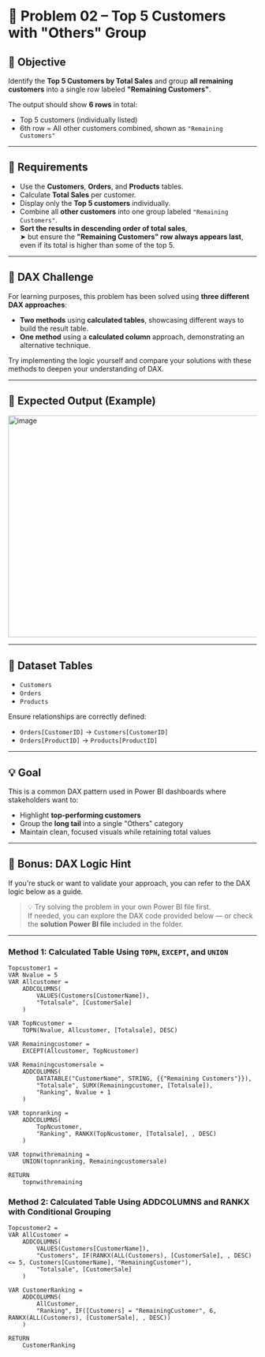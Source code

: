 # 🧩 Problem 02 – Top 5 Customers with "Others" Group

## 📝 Objective

Identify the **Top 5 Customers by Total Sales** and group **all remaining customers** into a single row labeled **"Remaining Customers"**.

The output should show **6 rows** in total:

- Top 5 customers (individually listed)
- 6th row = All other customers combined, shown as `"Remaining Customers"`

---

## 🎯 Requirements

- Use the **Customers**, **Orders**, and **Products** tables.
- Calculate **Total Sales** per customer.
- Display only the **Top 5 customers** individually.
- Combine all **other customers** into one group labeled `"Remaining Customers"`.
- **Sort the results in descending order of total sales**,  
  ➤ but ensure the **"Remaining Customers" row always appears last**,  
  even if its total is higher than some of the top 5.

---

## 🧠 DAX Challenge

For learning purposes, this problem has been solved using **three different DAX approaches**:

- **Two methods** using **calculated tables**, showcasing different ways to build the result table.
- **One method** using a **calculated column** approach, demonstrating an alternative technique.

Try implementing the logic yourself and compare your solutions with these methods to deepen your understanding of DAX.

---

## 🧩 Expected Output (Example)

<img width="800" height="450" alt="image" src="https://github.com/user-attachments/assets/4d412fde-e1c8-4262-bdc1-eaf1ea938037" />

---

## 📁 Dataset Tables

- `Customers`
- `Orders`
- `Products`

Ensure relationships are correctly defined:

- `Orders[CustomerID]` → `Customers[CustomerID]`
- `Orders[ProductID]` → `Products[ProductID]`

---

## 💡 Goal

This is a common DAX pattern used in Power BI dashboards where stakeholders want to:

- Highlight **top-performing customers**
- Group the **long tail** into a single "Others" category
- Maintain clean, focused visuals while retaining total values

---

## 🧩 Bonus: DAX Logic Hint

If you're stuck or want to validate your approach, you can refer to the DAX logic below as a guide.

> 💡 Try solving the problem in your own Power BI file first.  
> If needed, you can explore the DAX code provided below — or check the **solution Power BI file** included in the folder.

---

### Method 1: Calculated Table Using `TOPN`, `EXCEPT`, and `UNION`

```dax
Topcustomer1 = 
VAR Nvalue = 5 
VAR Allcustomer = 
    ADDCOLUMNS(
        VALUES(Customers[CustomerName]),
        "Totalsale", [CustomerSale]
    )

VAR TopNcustomer = 
    TOPN(Nvalue, Allcustomer, [Totalsale], DESC)

VAR Remainingcustomer = 
    EXCEPT(Allcustomer, TopNcustomer)

VAR Remainingcustomersale =
    ADDCOLUMNS(
        DATATABLE("CustomerName", STRING, {{"Remaining Customers"}}),
        "Totalsale", SUMX(Remainingcustomer, [Totalsale]),
        "Ranking", Nvalue + 1
    )

VAR topnranking = 
    ADDCOLUMNS(
        TopNcustomer,
        "Ranking", RANKX(TopNcustomer, [Totalsale], , DESC)
    )

VAR topnwithremaining = 
    UNION(topnranking, Remainingcustomersale)

RETURN
    topnwithremaining
```
### Method 2: Calculated Table Using ADDCOLUMNS and RANKX with Conditional Grouping
```dax
Topcustomer2 = 
VAR AllCustomer =
    ADDCOLUMNS(
        VALUES(Customers[CustomerName]),
        "Customers", IF(RANKX(ALL(Customers), [CustomerSale], , DESC) <= 5, Customers[CustomerName], "RemainingCustomer"),
        "Totalsale", [CustomerSale]
    )

VAR CustomerRanking = 
    ADDCOLUMNS(
        AllCustomer,
        "Ranking", IF([Customers] = "RemainingCustomer", 6, RANKX(ALL(Customers), [CustomerSale], , DESC))
    )

RETURN
    CustomerRanking
```


